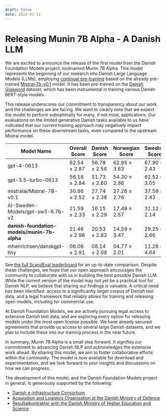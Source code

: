 ```yaml
---
draft: false
date: 2024-01-11
---
```


# Releasing Munin 7B Alpha - A Danish LLM

We are excited to announce the release of the first model from the Danish Foundation
Models project, nicknamed Munin 7B Alpha. This model represents the beginning of our
research into Danish Large Language Models (LLMs), employing [continual
pre-training](https://arxiv.org/abs/2308.04014) based on the already pre-trained
[Mistral-7b-v0.1](https://huggingface.co/mistralai/Mistral-7B-v0.1) model. It has been
pre-trained on the [Danish Gigaword](https://gigaword.dk/) dataset, which has been
instrumental in training various Danish BERT-style models.

<!-- more -->

This release underscores our commitment to transparency about our work and the
challenges we are facing. We want to clearly note that we expect the model to perform
suboptimally for many, if not most, applications. Our evaluations on the limited
generative Danish tasks available to us have indicated that our current training
approach may negatively impact performance on these downstream tasks, even compared to
the upstream Mistral model.

| Model Name                              	 | Overall Score 	| Danish Score 	| Norwegian Score 	| Swedish Score 	|
|-----------------------------------------	 |---------------	|--------------	|-----------------	|---------------	|
| gpt-4-0613                              	 | 62.54 ± 2.87  	| 56.78 ± 2.56 	| 62.95 ± 3.63    	| 67.90 ± 2.43  	|
| gpt-3.5-turbo-0613                      	 | 56.18 ± 2.84  	| 51.73 ± 2.60 	| 54.30 ± 2.86    	| 62.52 ± 3.05  	|
| mistralai/Mistral-7B-v0.1               	 | 30.86 ± 2.52	   	| 27.74 ± 2.38 	| 27.26 ± 2.76	   	| 37.59 ± 2.43	 	|
| AI-Sweden-Models/gpt-sw3-6.7b-v2       	 | 21.59 ± 2.33  	| 16.15 ± 2.29	| 17.49 ± 2.57   	| 31.12 ± 2.14  	|
| **danish-foundation-models/munin-7b-alpha**| 21.46 ± 2.98  	| 20.53 ± 2.82 	| 14.59 ± 3.47    	| 29.25 ± 2.66  	|
| mhenrichsen/danskgpt-tiny              	 | 08.06 ± 2.91   	| 08.14 ± 2.08 	| 04.77 ± 2.01	   	| 11.26 ± 4.64	  	|

See [the full ScandEval
leaderboard](https://scandeval.com/mainland-scandinavian-nlu-benchmark/) for an
up-to-date comparison. Despite these challenges, we hope that our open approach
encourages the community to collaborate with us in building the best possible Danish
LLM. While the current version of the model may not yet be a practical tool for Danish
NLP, we believe that sharing our findings is valuable. A critical need has been
identified: access to a significantly larger corpus of Danish text data, and a legal
framework that reliably allows for training and releasing open models, including for
commercial use.

At Danish Foundation Models, we are actively pursuing legal access to extensive Danish
text data, and are exploring every option for releasing models under the
most open license possible. We have already secured agreements that provide us access
to several large Danish datasets, and we plan to include these into our training
process in the near future.

In summary, Munin 7B Alpha is a small step forward. It signifies our commitment to
advancing Danish NLP and acknowledges the extensive work ahead. By sharing this model,
we aim to foster collaborative efforts within the community. The model is now available
for download and experimentation, and we look forward to your insights and discussions
on how we can progress.

The development of this model, and the Danish Foundation Models project in general, is
generously supported by the following:

- [Danish e-infrastructure Consortium](https://www.deic.dk/)
- [Acquisition and Logistics Organisation at the Danish Ministry of Defence](https://www.fmi.dk/)
- [Resultatkontrakter with the Danish Ministry of Higher Education and Science](https://bedreinnovation.dk/)
